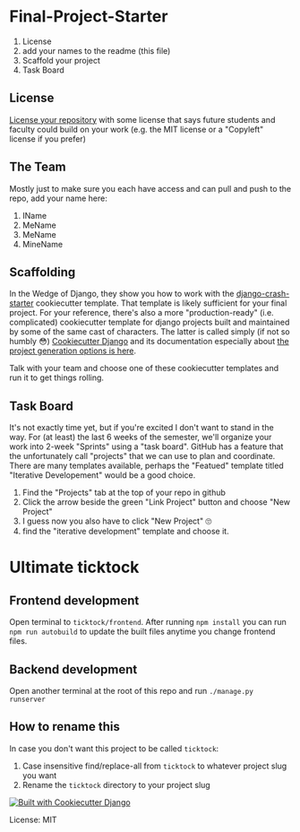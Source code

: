 # Final-Project-Starter

1. License
2. add your names to the readme (this file)
3. Scaffold your project
4. Task Board

## License

[License your repository](﻿https://docs.github.com/en/repositories/managing-your-repositorys-settings-and-features/customizing-your-repository/licensing-a-repository﻿) with some license that says future students and faculty could build on your work (e.g. the MIT license or a "Copyleft" license if you prefer)

## The Team

Mostly just to make sure you each have access and can pull and push to the repo, add your name here:
1. IName
1. MeName
1. MeName
1. MineName

## Scaffolding

In the Wedge of Django, they show you how to work with the [django-crash-starter](https://github.com/feldroy/django-crash-starter) cookiecutter template. That template is likely sufficient for your final project. For your reference, there's also a more "production-ready" (i.e. complicated) cookiecutter template for django projects built and maintained by some of the same cast of characters. The latter is called simply (if not so humbly 😳) [Cookiecutter Django](https://github.com/cookiecutter/cookiecutter-django/) and its documentation especially about [the project generation options is here](https://cookiecutter-django.readthedocs.io/en/latest/project-generation-options.html).

Talk with your team and choose one of these cookiecutter templates and run it to get things rolling.

## Task Board

It's not exactly time yet, but if you're excited I don't want to stand in the way. For (at least) the last 6 weeks of the semester, we'll organize your work into 2-week "Sprints" using a "task board". GitHub has a feature that the unfortunately call "projects" that we can use to plan and coordinate. There are many templates available, perhaps the "Featued" template titled "Iterative Developement" would be a good choice.

1. Find the "Projects" tab at the top of your repo in github
2. Click the arrow beside the green "Link Project" button and choose "New Project"
3. I guess now you also have to click "New Project" 🙄
4. find the "iterative development" template and choose it.


# Ultimate ticktock

## Frontend development

Open terminal to `ticktock/frontend`. After running `npm install` you can run `npm run autobuild` to update the built files anytime you change frontend files.

## Backend development

Open another terminal at the root of this repo and run `./manage.py runserver`

## How to rename this

In case you don't want this project to be called `ticktock`:

1. Case insensitive find/replace-all from `ticktock` to whatever project slug you want
2. Rename the `ticktock` directory to your project slug


[![Built with Cookiecutter Django](https://img.shields.io/badge/built%20with-Cookiecutter%20Django-ff69b4.svg?logo=cookiecutter)](https://github.com/cookiecutter/cookiecutter-django/)

License: MIT
